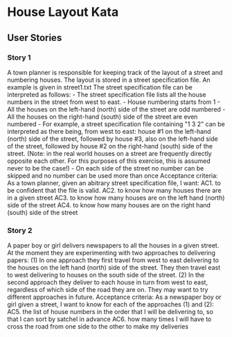 # House Layout Kata

## User Stories

### Story 1

A town planner is responsible for keeping track of the layout of a street and numbering houses. The layout is stored in a street specification file. An example is given in street1.txt
The street specification file can be interpreted as follows:
	- The street specification file lists all the house numbers in the street from west to east.
	- House numbering starts from 1
	- All the houses on the left-hand (north) side of the street are odd numbered
	- All the houses on the right-hand (south) side of the street are even numbered
	- For example, a street specification file containing "1 3 2" can be interpreted as there being, from west to east:
			house #1 on the left-hand (north) side of the street, followed by house #3, also on the left-hand side of the street, followed by house #2 on the right-hand (south) side of the street.
			(Note: in the real world houses on a street are frequently directly opposite each other. For this purposes of this exercise, this is assumed never to be the case!)
	- On each side of the street no number can be skipped and no number can be used more than once
Acceptance criteria: As a town planner, given an abitrary street specification file, I want:
AC1. to be confident that the file is valid.
AC2. to know how many houses there are in a given street
AC3. to know how many houses are on the left hand (north) side of the street
AC4. to know how many houses are on the right hand (south) side of the street

### Story 2

A paper boy or girl delivers newspapers to all the houses in a given street. At the moment they are experimenting with two approaches to delivering papers:
(1) In one approach they first travel from west to east delivering to the houses on the left hand (north) side of the street. They then travel east to west delivering to houses on the south side of the street.
(2) In the second approach they deliver to each house in turn from west to east, regardless of which side of the road they are on.
They may want to try different approaches in future.
Acceptance criteria:  As a newspaper boy or girl given a street, I want to know for each of the approaches (1) and (2):
AC5. the list of house numbers in the order that I will be delivering to, so that I can sort by satchel in advance
AC6. how many times I will have to cross the road from one side to the other to make my deliveries
